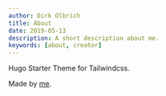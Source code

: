 ```yaml
---
author: Dirk Olbrich
title: About
date: 2019-05-13
description: A short description about me.
keywords: [about, creator]
---
```


Hugo Starter Theme for Tailwindcss.

Made by [me](https://github.com/dirkolbrich/).
